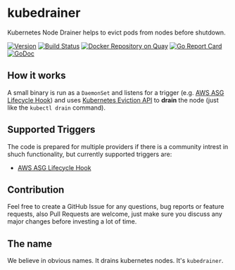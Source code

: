 # kubedrainer
Kubernetes Node Drainer helps to evict pods from nodes before shutdown.

[![Version](https://img.shields.io/badge/version-v0.0.6-brightgreen.svg)](https://github.com/VirtusLab/kubedrainer/releases/tag/v0.0.6)
[![Build Status](https://travis-ci.org/VirtusLab/kubedrainer.svg?branch=master)](https://travis-ci.org/VirtusLab/kubedrainer)
[![Docker Repository on Quay](https://quay.io/repository/VirtusLab/kubedrainer/status "Docker Repository on Quay")](https://quay.io/repository/VirtusLab/kubedrainer)
[![Go Report Card](https://goreportcard.com/badge/github.com/VirtusLab/kubedrainer)](https://goreportcard.com/report/github.com/VirtusLab/kubedrainer)
[![GoDoc](https://godoc.org/github.com/VirtusLab/kubedrainer?status.svg "GoDoc Documentation")](https://godoc.org/github.com/VirtusLab/kubedrainer)

## How it works
A small binary is run as a `DaemonSet` and listens for a trigger (e.g. [AWS ASG Lifecycle Hook](https://docs.aws.amazon.com/autoscaling/ec2/userguide/AutoScalingGroupLifecycle.html)) and uses [Kubernetes Eviction API](https://kubernetes.io/docs/tasks/administer-cluster/safely-drain-node/#the-eviction-api) to **drain** the node (just like the `kubectl drain` command).

## Supported Triggers
The code is prepared for multiple providers if there is a community intrest in shuch functionality, but currently supported triggers are:

- [AWS ASG Lifecycle Hook](https://docs.aws.amazon.com/autoscaling/ec2/userguide/AutoScalingGroupLifecycle.html)

## Contribution
Feel free to create a GitHub Issue for any questions, bug reports or feature requests, 
also Pull Requests are welcome, just make sure you discuss any major changes before investing a lot of time.

## The name

We believe in obvious names. It drains kubernetes nodes. It's `kubedrainer`.
